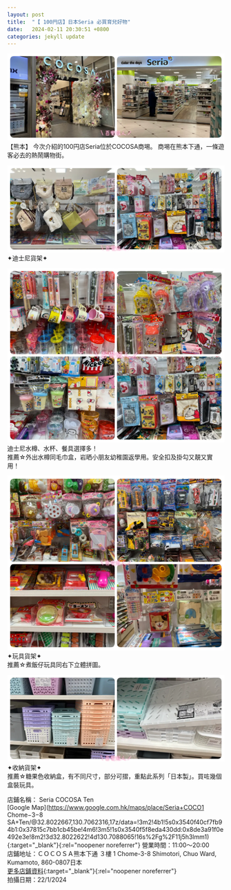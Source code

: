```yaml
---
layout: post
title:  "【 100円店】日本Seria 必買育兒好物"
date:   2024-02-11 20:30:51 +0800
categories: jekyll update
---
```


![SeriaCOCOSA](/assets/SeriaCOCOSA01.webp)
【熊本】 今次介紹的100円店Seria位於COCOSA商埸。 商埸在熊本下通，一條遊客必去的熱鬧購物街。

![SeriaCOCOSA](/assets/SeriaCOCOSA02.webp)
✦迪士尼貨架✦

![SeriaCOCOSA](/assets/SeriaCOCOSA03.webp)
迪士尼水樽、水杯、餐具選擇多！  
推薦☆外出水樽同毛巾盒，岩晒小朋友幼稚園返學用。安全扣及掛勾又靚又實用！

![SeriaCOCOSA](/assets/SeriaCOCOSA04.webp)
✦玩具貨架✦  
推薦☆煮飯仔玩具同右下立體拼圖。

![SeriaCOCOSA](/assets/SeriaCOCOSA05.webp)
✦收納貨架✦  
推薦☆糖果色收納盒，有不同尺寸，部分可摺，重點此系列「日本製」。買咗幾個盒裝玩具。

店鋪名稱： Seria COCOSA Ten  
[Google Map](https://www.google.com.hk/maps/place/Seria+COCO1 Chome−3−8
SA+Ten/@32.8022667,130.7062316,17z/data=!3m2!4b1!5s0x3540f40cf7fb94b1:0x37815c7bb1cb45be!4m6!3m5!1s0x3540f5f8eda430dd:0x8de3a91f0e492e3e!8m2!3d32.8022622!4d130.7088065!16s%2Fg%2F11j5h3lmm1){:target="_blank"}{:rel="noopener noreferrer"}
營業時間：11:00～20:00  
店鋪地址：ＣＯＣＯＳＡ熊本下通 ３樓
1 Chome-3-8 Shimotori, Chuo Ward, Kumamoto, 860-0807日本  
[更多店鋪資料](https://www.seria-group.com/shop/detail.html?code=000002355){:target="_blank"}{:rel="noopener noreferrer"}  
拍攝日期：22/1/2024
